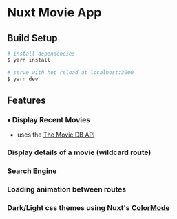 # Nuxt Movie App

## Build Setup

```bash
# install dependencies
$ yarn install

# serve with hot reload at localhost:3000
$ yarn dev
```

## Features

### • Display Recent Movies
  - uses the [The Movie DB API](https://www.themoviedb.org)
### Display details of a movie (wildcard route)
### Search Engine
### Loading animation between routes
### Dark/Light css themes using Nuxt's [ColorMode](https://color-mode.nuxtjs.org)

